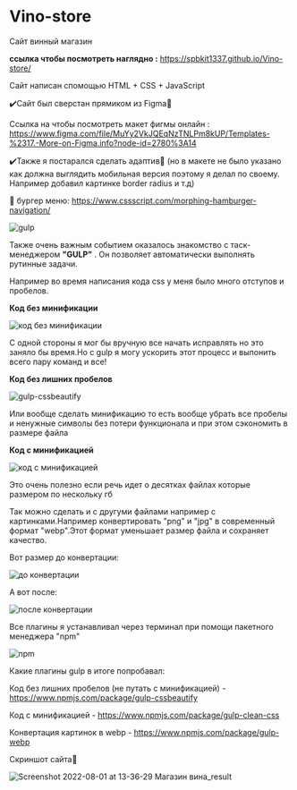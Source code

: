 # Vino-store

Сайт винный магазин 

<b>ссылка чтобы посмотреть наглядно :</b> https://spbkit1337.github.io/Vino-store/

Сайт написан спомощью HTML + CSS + JavaScript

✔️Сайт был сверстан прямиком из Figma🎨

Ссылка на чтобы посмотреть макет фигмы онлайн : https://www.figma.com/file/MuYy2VkJQEqNzTNLPm8kUP/Templates-%2317.-More-on-Figma.info?node-id=2780%3A14

✔️Также я постарался сделать адаптив📱 (но в макете не было указано как должна выглядить мобильная версия поэтому я делал по своему. Например добавил картинке border radius и т.д)

🍔 бургер меню: https://www.cssscript.com/morphing-hamburger-navigation/


![gulp](https://user-images.githubusercontent.com/51737588/182331582-5f50a568-9bac-48a1-b6a6-7b66165be0d5.png)

Также очень важным событием оказалось знакомство с таск-менеджером <b>"GULP"</b> . Он позволяет  автоматически выполнять рутинные задачи.

Например во время написания кода css у меня было много отступов и пробелов.

<b>Код без минификации</b>

![код без минификации](https://user-images.githubusercontent.com/51737588/182331999-dc7b2a74-570e-49a5-b8e2-3547cbf52131.jpg)

С одной стороны я мог бы вручную все начать исправлять но это заняло бы время.Но с gulp я могу ускорить этот процесс и выпонить всего пару команд и все!

<b>Код без лишних пробелов</b>

![gulp-cssbeautify](https://user-images.githubusercontent.com/51737588/182332191-3366b934-4ea4-4945-bb90-ef538c19a328.jpg)

Или вообще сделать минификацию то есть вообще убрать все пробелы и ненужные символы без потери функционала и при этом сэкономить в размере файла

<b>Код c минификацией</b>

![код c минификацией](https://user-images.githubusercontent.com/51737588/182332683-c686bf7d-3bde-4d69-9ca8-af6170a0e71d.jpg)

Это очень полезно если речь идет о десятках файлах которые размером по нескольку гб

Так можно сделать и с другуми файлами например с картинками.Например конвертировать "png" и "jpg" в современный формат "webp".Этот формат уменьшает размер файла и сохраняет качество.

Вот размер до конвертации:

![до конвертации](https://user-images.githubusercontent.com/51737588/182333355-c589658b-c59b-4e99-8bd9-523c1cd68d69.jpg)

А вот после:

![после конвертации](https://user-images.githubusercontent.com/51737588/182333470-9220f4a2-a8c6-44db-93ac-3c27240b39bb.jpg)



Все плагины я устанавливал через терминал при помощи пакетного менеджера "npm"

![npm](https://user-images.githubusercontent.com/51737588/182335242-804c3a88-a6a4-4b44-ab08-1f388268dc38.png)


Какие плагины gulp в итоге попробавал:

Код без лишних пробелов (не путать с минификацией) - https://www.npmjs.com/package/gulp-cssbeautify

Код c минификацией - https://www.npmjs.com/package/gulp-clean-css

Конвертация картинок в webp - https://www.npmjs.com/package/gulp-webp



Скриншот сайта🦉


![Screenshot 2022-08-01 at 13-36-29 Магазин вина_result](https://user-images.githubusercontent.com/51737588/182132523-6f1a89da-a568-4409-b3ca-ddeed619d2fe.jpg)
